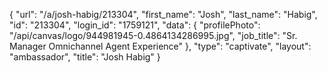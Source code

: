 {
    "url": "\/a\/josh-habig\/213304",
    "first_name": "Josh",
    "last_name": "Habig",
    "id": "213304",
    "login_id": "1759121",
    "data": {
        "profilePhoto": "\/api\/canvas\/logo\/944981945-0.4864134286995.jpg",
        "job_title": "Sr. Manager Omnichannel Agent Experience"
    },
    "type": "captivate",
    "layout": "ambassador",
    "title": "Josh Habig"
}
